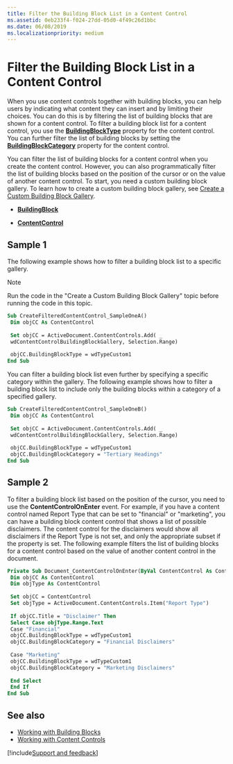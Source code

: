 ```yaml
---
title: Filter the Building Block List in a Content Control
ms.assetid: 0eb233f4-f024-27dd-05d0-4f49c26d1bbc
ms.date: 06/08/2019
ms.localizationpriority: medium
---
```



# Filter the Building Block List in a Content Control

When you use content controls together with building blocks, you can help users by indicating what content they can insert and by limiting their choices. You can do this is by filtering the list of building blocks that are shown for a content control. To filter a building block list for a content control, you use the **[BuildingBlockType](../../../api/Word.ContentControl.BuildingBlockType.md)** property for the content control. You can further filter the list of building blocks by setting the **[BuildingBlockCategory](../../../api/Word.ContentControl.BuildingBlockCategory.md)** property for the content control.

You can filter the list of building blocks for a content control when you create the content control. However, you can also programmatically filter the list of building blocks based on the position of the cursor or on the value of another content control. To start, you need a custom building block gallery. To learn how to create a custom building block gallery, see [Create a Custom Building Block Gallery](create-a-custom-building-block-gallery.md).

- **[BuildingBlock](../../../api/Word.BuildingBlock.md)**
    
- **[ContentControl](../../../api/Word.ContentControl.md)**
    

## Sample 1

The following example shows how to filter a building block list to a specific gallery.

> [!NOTE] 
> Run the code in the "Create a Custom Building Block Gallery" topic before running the code in this topic.


```vb
Sub CreateFilteredContentControl_SampleOneA() 
 Dim objCC As ContentControl 
 
 Set objCC = ActiveDocument.ContentControls.Add( _ 
 wdContentControlBuildingBlockGallery, Selection.Range) 
 
 objCC.BuildingBlockType = wdTypeCustom1 
End Sub
```

You can filter a building block list even further by specifying a specific category within the gallery. The following example shows how to filter a building block list to include only the building blocks within a category of a specified gallery.




```vb
Sub CreateFilteredContentControl_SampleOneB() 
 Dim objCC As ContentControl 
 
 Set objCC = ActiveDocument.ContentControls.Add( _ 
 wdContentControlBuildingBlockGallery, Selection.Range) 
 
 objCC.BuildingBlockType = wdTypeCustom1 
 objCC.BuildingBlockCategory = "Tertiary Headings" 
End Sub
```


## Sample 2

To filter a building block list based on the position of the cursor, you need to use the **ContentControlOnEnter** event. For example, if you have a content control named Report Type that can be set to "financial" or "marketing", you can have a building block content control that shows a list of possible disclaimers. The content control for the disclaimers would show all disclaimers if the Report Type is not set, and only the appropriate subset if the property is set. The following example filters the list of building blocks for a content control based on the value of another content control in the document.


```vb
Private Sub Document_ContentControlOnEnter(ByVal ContentControl As ContentControl) 
 Dim objCC As ContentControl 
 Dim objType As ContentControl 
 
 Set objCC = ContentControl 
 Set objType = ActiveDocument.ContentControls.Item("Report Type") 
 
 If objCC.Title = "Disclaimer" Then 
 Select Case objType.Range.Text 
 Case "Financial" 
 objCC.BuildingBlockType = wdTypeCustom1 
 objCC.BuildingBlockCategory = "Financial Disclaimers" 
 
 Case "Marketing" 
 objCC.BuildingBlockType = wdTypeCustom1 
 objCC.BuildingBlockCategory = "Marketing Disclaimers" 
 
 End Select 
 End If 
End Sub
```


## See also

- [Working with Building Blocks](../Working-with-Word/working-with-building-blocks.md)   
- [Working with Content Controls](../Working-with-Word/working-with-content-controls.md)

[!include[Support and feedback](~/includes/feedback-boilerplate.md)]